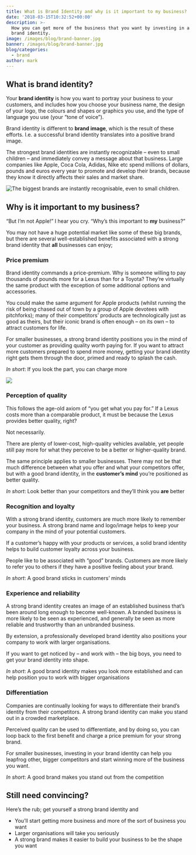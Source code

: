 ```yaml
---
title: What is Brand Identity and why is it important to my business?
date: '2018-03-15T10:32:52+00:00'
description: >-
  How you can get more of the business that you want by investing in a strong
  brand identity.
image: /images/blog/brand-banner.jpg
banner: /images/blog/brand-banner.jpg
blog/categories:
  - brand
author: mark
---
```

## What is brand identity?

Your **brand identity** is how you want to portray your business to your customers, and includes how you choose your business name, the design of your logo, the colours and shapes or graphics you use, and the type of language you use (your “tone of voice”).

Brand identity is different to **brand image**, which is the result of these efforts. I.e. a successful brand identity translates into a positive brand image.

The strongest brand identities are instantly recognizable – even to small children – and immediately convey a message about that business.  Large companies like Apple, Coca Cola, Adidas, Nike etc spend millions of dollars, pounds and euros every year to promote and develop their brands, because they know it directly affects their sales and market share.

![The biggest brands are instantly recognisable, even to small children.](/images/blog/nike-and-apple-top-the-100-most-popular-brands-among-millenials-1.jpg)

## Why is it important to my business?

“But I’m not Apple!” I hear you cry. “Why’s this important to **my** business?”

You may not have a huge potential market like some of these big brands, but there are several well-established benefits associated with a strong brand identity that **all** businesses can enjoy;

### Price premium

Brand identity commands a price-premium. Why is someone willing to pay thousands of pounds more for a Lexus than for a Toyota? They’re virtually the same product with the exception of some additional options and accessories.

You could make the same argument for Apple products (whilst running the risk of being chased out of town by a group of Apple devotees with pitchforks); many of their competitors’ products are technologically just as good as theirs, but their iconic brand is often enough – on its own – to attract customers for life.

For smaller businesses, a strong brand identity positions you in the mind of your customer as providing quality worth paying for. If you want to attract more customers prepared to spend more money, getting your brand identity right gets them through the door, primed and ready to splash the cash.

_In short_: If you look the part, you can charge more

![](/images/blog/banner-1024x495.jpg)

### Perception of quality

This follows the age-old axiom of “you get what you pay for.” If a Lexus costs more than a comparable product, it must be because the Lexus provides better quality, right?

Not necessarily.

There are plenty of lower-cost, high-quality vehicles available, yet people still pay more for what they perceive to be a better or higher-quality brand.

The same principle applies to smaller businesses. There may not be that much difference between what you offer and what your competitors offer, but with a good brand identity, in the **customer’s mind** you’re positioned as better quality.

_In short_: Look better than your competitors and they’ll think you **are** better

### Recognition and loyalty

With a strong brand identity, customers are much more likely to remember your business. A strong brand name and logo/image helps to keep your company in the mind of your potential customers.

If a customer’s happy with your products or services, a solid brand identity helps to build customer loyalty across your business.

People like to be associated with “good” brands. Customers are more likely to refer you to others if they have a positive feeling about your brand.

_In short_: A good brand sticks in customers’ minds

### Experience and reliability

A strong brand identity creates an image of an established business that’s been around long enough to become well-known. A branded business is more likely to be seen as experienced, and generally be seen as more reliable and trustworthy than an unbranded business.

By extension, a professionally developed brand identity also positions your company to work with larger organisations.

If you want to get noticed by – and work with – the big boys, you need to get your brand identity into shape.

_In short_: A good brand identity makes you look more established and can help position you to work with bigger organisations

### Differentiation

Companies are continually looking for ways to differentiate their brand’s identity from their competitors. A strong brand identity can make you stand out in a crowded marketplace.

Perceived quality can be used to differentiate, and by doing so, you can loop back to the first benefit and charge a price premium for your strong brand.

For smaller businesses, investing in your brand identity can help you leapfrog other, bigger competitors and start winning more of the business you want.

_In short_: A good brand makes you stand out from the competition

## Still need convincing?

Here’s the rub; get yourself a strong brand identity and

* You’ll start getting more business and more of the sort of business you want
* Larger organisations will take you seriously
* A strong brand makes it easier to build your business to be the shape you want
